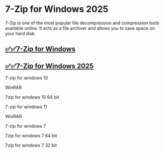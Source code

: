 # 7-Zip for Windows 2025

7-Zip is one of the most popular file decompression and compression tools available online. It acts as a file archiver and allows you to save space on your hard disk.

## [✅✅7-Zip for Windows](https://tinyurl.com/yeymmbrt)

## [✅✅7-Zip for Windows 2025](https://tinyurl.com/yeymmbrt)

7-zip for windows 10

WinRAR

 7zip for windows 10 64 bit

7-zip  for windows 11

WinRAR 

7-zip  for windows 7

 7zip for windows 7 64 bit

 7zip for windows 7 32 bit
